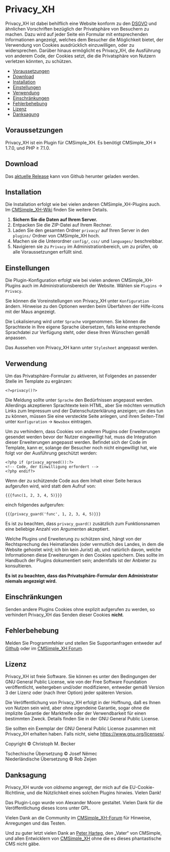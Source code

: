 # Privacy_XH

Privacy_XH ist dabei behilflich eine Website konform zu den
[DSGVO](https://dsgvo-gesetz.de/)
und ähnlichen Vorschriften bezüglich der Privatsphäre von Besuchern zu
machen.
Dazu wird auf jeder Seite ein Formular mit entsprechenden
Informationen angezeigt, welches dem Besucher die Möglichkeit bietet,
der Verwendung von Cookies ausdrücklich einzuwilligen, oder zu widersprechen.
Darüber hinaus ermöglicht es Privacy_XH, die Ausführung von
anderem Code, der Cookies setzt, die die Privatsphäre von Nutzern
verletzen könnten, zu schützen.

  - [Voraussetzungen](#voraussetzungen)
  - [Download](#download)
  - [Installation](#installation)
  - [Einstellungen](#einstellungen)
  - [Verwendung](#verwendung)
  - [Einschränkungen](#einschränkungen)
  - [Fehlerbehebung](#fehlerbehebung)
  - [Lizenz](#lizenz)
  - [Danksagung](#danksagung)

## Voraussetzungen

Privacy_XH ist ein Plugin für CMSimple_XH.
Es benötigt CMSimple_XH ≥ 1.7.0, und PHP ≥ 7.1.0.

## Download

Das [aktuelle Release](https://github.com/cmb69/privacy_xh/releases/latest)
kann von Github herunter geladen werden.

## Installation

Die Installation erfolgt wie bei vielen anderen CMSimple_XH-Plugins auch. Im
[CMSimple_XH-Wiki](https://wiki.cmsimple-xh.org/de/?fuer-anwender/arbeiten-mit-dem-cms/plugins)
finden Sie weitere Details.

1.  **Sichern Sie die Daten auf Ihrem Server.**
1.  Entpacken Sie die ZIP-Datei auf Ihrem Rechner.
1.  Laden Sie den gesamten Ordner `privacy/` auf Ihren Server in den
    `plugins/` Ordner von CMSimple_XH hoch.
1.  Machen sie die Unterordner `config/`, `css/` und
    `languages/` beschreibbar.
1.  Navigieren sie zu `Privacy` im Administrationbereich, um zu prüfen,
    ob alle Voraussetzungen erfüllt sind.

## Einstellungen

Die Plugin-Konfiguration erfolgt wie bei vielen anderen
CMSimple_XH-Plugins auch im Administrationsbereich der Website.
Wählen sie `Plugins` → `Privacy`.

Sie können die Voreinstellungen von Privacy_XH unter `Konfiguration`
ändern. Hinweise zu den Optionen werden beim Überfahren der Hilfe-Icons
mit der Maus angezeigt.

Die Lokalisierung wird unter `Sprache` vorgenommen. Sie können die
Sprachtexte in Ihre eigene Sprache übersetzen, falls keine
entsprechende Sprachdatei zur Verfügung steht, oder diese Ihren Wünschen
gemäß anpassen.

Das Aussehen von Privacy_XH kann unter `Stylesheet` angepasst werden.

## Verwendung

Um das Privatsphäre-Formular zu aktiveren, ist Folgendes an passender
Stelle im Template zu ergänzen:

    <?=privacy()?>

Die Meldung sollte unter `Sprache` den Bedürfnissen angepasst werden.
Allerdings akzeptieren Sprachtexte kein HTML, aber Sie möchten vermutlich
Links zum Impressum und der Datenschutzerklärung anzeigen; um dies tun zu
können, müssen Sie eine versteckte Seite anlegen, und ihren Seiten-Titel
unter `Konfiguration` → `Newsbox` eintragen.

Um zu verhindern, dass Cookies von anderen Plugins oder Erweiterungen
gesendet werden bevor der Nutzer eingewilligt hat, muss die Integration
dieser Erweiterungen angepasst werden. Befindet sich der Code im
Template, kann er, solange der Besucher noch nicht eingewilligt hat, wie
folgt vor der Ausführung geschützt werden:

    <?php if (privacy_agreed()):?>
    <!-- Code, der Einwilligung erfordert -->
    <?php endif?>

Wenn der zu schützende Code aus dem Inhalt einer Seite heraus aufgerufen
wird, wird statt dem Aufruf von:

    {{{func(1, 2, 3, 4, 5)}}}

einch folgendes aufgerufen:

    {{{privacy_guard('func', 1, 2, 3, 4, 5)}}}

Es ist zu beachten, dass `privacy_guard()` zusätzlich zum Funktionsnamen
eine beliebige Anzahl von Argumenten akzeptiert.

Welche Plugins und Erweiterung zu schützen sind, hängt von der
Rechtsprechung des Heimatlandes (oder vermutlich des Landes, in dem die
Website gehostet wird; ich bin kein Jurist) ab, und natürlich davon,
welche Informationen diese Erweiterungen in den Cookies speichern. Dies
sollte im Handbuch der Plugins dokumentiert sein;
andernfalls ist der Anbieter zu konsultieren.

**Es ist zu beachten, dass das Privatsphäre-Formular dem Administrator
niemals angezeigt wird.**

## Einschränkungen

Senden andere Plugins Cookies ohne explizit aufgerufen zu werden,
so verhindert Privacy_XH das Senden dieser Cookies **nicht**.

## Fehlerbehebung

Melden Sie Programmfehler und stellen Sie Supportanfragen entweder auf
[Github](https://github.com/cmb69/privacy_xh/issues) oder im
[CMSimple_XH Forum](https://cmsimpleforum.com/).

## Lizenz

Privacy_XH ist freie Software. Sie können es unter den Bedingungen der
GNU General Public License, wie von der Free Software Foundation
veröffentlicht, weitergeben und/oder modifizieren, entweder gemäß
Version 3 der Lizenz oder (nach Ihrer Option) jeder späteren Version.

Die Veröffentlichung von Privacy_XH erfolgt in der Hoffnung, daß es
Ihnen von Nutzen sein wird, aber ohne irgendeine Garantie, sogar ohne
die implizite Garantie der Marktreife oder der Verwendbarkeit für einen
bestimmten Zweck. Details finden Sie in der GNU General Public License.

Sie sollten ein Exemplar der GNU General Public License zusammen mit
Privacy_XH erhalten haben. Falls nicht, siehe <https://www.gnu.org/licenses/>.

Copyright © Christoph M. Becker

Tschechische Übersetzung © Josef Němec  
Niederländische Übersetzung © Rob Zeijen

## Danksagung

Privacy_XH wurde von *oldnema* angeregt, der mich auf die EU-Cookie-Richtlinie,
und die Nützlichkeit eines solchen Plugins hinwies. Vielen Dank!

Das Plugin-Logo wurde von Alexander Moore gestaltet.
Vielen Dank für die Veröffentlichung dieses Icons unter GPL.

Vielen Dank an die Community im
[CMSimple_XH-Forum](https://www.cmsimpleforum.com/) für Hinweise,
Anregungen und das Testen.

Und zu guter letzt vielen Dank an [Peter Harteg](https://www.harteg.dk/),
den „Vater“ von CMSimple, und allen Entwicklern von [CMSimple_XH](https://www.cmsimple-xh.org/de/)
ohne die es dieses phantastische CMS nicht gäbe.
